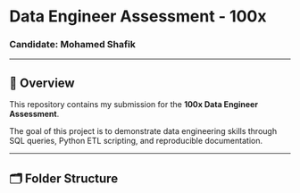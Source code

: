 # Data Engineer Assessment - 100x

### Candidate: **Mohamed Shafik**

---

## 📌 Overview

This repository contains my submission for the **100x Data Engineer Assessment**.

The goal of this project is to demonstrate data engineering skills through SQL queries, Python ETL scripting, and reproducible documentation.

---

## 🗂 Folder Structure


